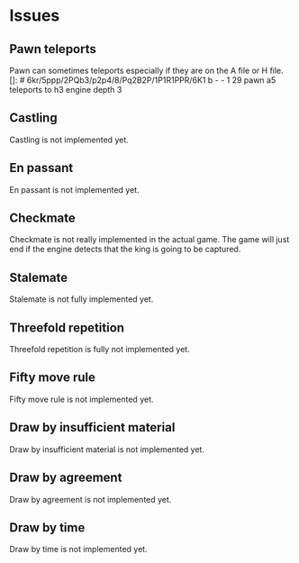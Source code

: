 # Issues

## Pawn teleports
Pawn can sometimes teleports especially if they are on the A file or H file.
[]: # 6kr/5ppp/2PQb3/p2p4/8/Pq2B2P/1P1R1PPR/6K1 b - - 1 29 pawn a5 teleports to h3 engine depth 3

## Castling
Castling is not implemented yet.

## En passant
En passant is not implemented yet.

## Checkmate
Checkmate is not really implemented in the actual game. The game will just end if the engine detects that the king is going to be captured.

## Stalemate
Stalemate is not fully implemented yet.

## Threefold repetition
Threefold repetition is fully not implemented yet.

## Fifty move rule
Fifty move rule is not implemented yet.

## Draw by insufficient material
Draw by insufficient material is not implemented yet.

## Draw by agreement
Draw by agreement is not implemented yet.

## Draw by time
Draw by time is not implemented yet.